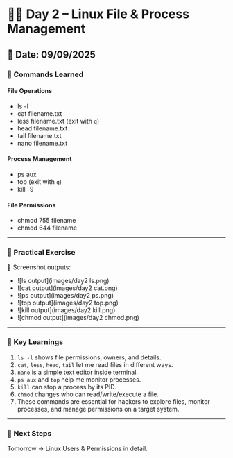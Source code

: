 # 🧑‍💻 Day 2 – Linux File & Process Management

## 📅 Date: 09/09/2025

### 🔹 Commands Learned

#### File Operations
- ls -l
- cat filename.txt
- less filename.txt (exit with `q`)
- head filename.txt
- tail filename.txt
- nano filename.txt

#### Process Management
- ps aux
- top  (exit with `q`)
- kill -9 <PID>

#### File Permissions
- chmod 755 filename
- chmod 644 filename

---

### 🔹 Practical Exercise
📸 Screenshot outputs:
- ![ls output](images/day2 ls.png)
- ![cat output](images/day2 cat.png)
- ![ps output](images/day2 ps.png)
- ![top output](images/day2 top.png)
- ![kill output](images/day2 kill.png)
- ![chmod output](images/day2 chmod.png)

---

### 🔹 Key Learnings
1. `ls -l` shows file permissions, owners, and details.  
2. `cat`, `less`, `head`, `tail` let me read files in different ways.  
3. `nano` is a simple text editor inside terminal.  
4. `ps aux` and `top` help me monitor processes.  
5. `kill` can stop a process by its PID.  
6. `chmod` changes who can read/write/execute a file.  
7. These commands are essential for hackers to explore files, monitor processes, and manage permissions on a target system.  

---

### 🔹 Next Steps
Tomorrow → Linux Users & Permissions in detail.
